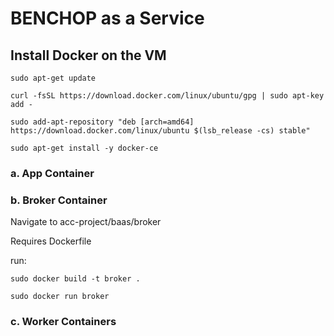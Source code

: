 # BENCHOP as a Service

## Install Docker on the VM

    sudo apt-get update
    
    curl -fsSL https://download.docker.com/linux/ubuntu/gpg | sudo apt-key add -
    
    sudo add-apt-repository "deb [arch=amd64] https://download.docker.com/linux/ubuntu $(lsb_release -cs) stable"
    
    sudo apt-get install -y docker-ce
    

### a.  App Container


### b.  Broker Container

  Navigate to acc-project/baas/broker
  
  Requires Dockerfile

  run: 
  
    sudo docker build -t broker . 
    
    sudo docker run broker

### c.  Worker Containers
